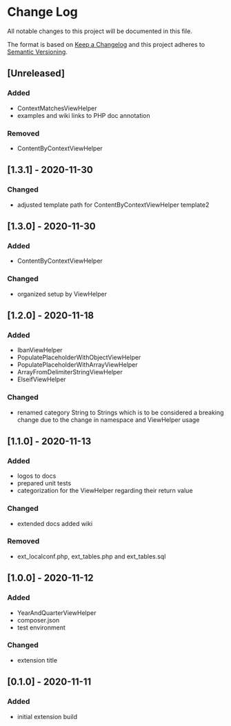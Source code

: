 # Change Log
All notable changes to this project will be documented in this file.

The format is based on [Keep a Changelog](http://keepachangelog.com/en/1.0.0/)
and this project adheres to [Semantic Versioning](http://semver.org/spec/v2.0.0.html).

## [Unreleased]
### Added
- ContextMatchesViewHelper
- examples and wiki links to PHP doc annotation

### Removed
- ContentByContextViewHelper

## [1.3.1] - 2020-11-30
### Changed
- adjusted template path for ContentByContextViewHelper template2

## [1.3.0] - 2020-11-30
### Added
- ContentByContextViewHelper

### Changed
- organized setup by ViewHelper

## [1.2.0] - 2020-11-18
### Added
- IbanViewHelper
- PopulatePlaceholderWithObjectViewHelper
- PopulatePlaceholderWithArrayViewHelper
- ArrayFromDelimiterStringViewHelper
- ElseifViewHelper

### Changed
- renamed category String to Strings which is to be considered a breaking change due to the change in namespace and ViewHelper usage

## [1.1.0] - 2020-11-13
### Added
- logos to docs
- prepared unit tests
- categorization for the ViewHelper regarding their return value

### Changed
- extended docs added wiki

### Removed
- ext_localconf.php, ext_tables.php and ext_tables.sql

## [1.0.0] - 2020-11-12
### Added
- YearAndQuarterViewHelper
- composer.json
- test environment

### Changed
- extension title

## [0.1.0] - 2020-11-11
### Added
- initial extension build
